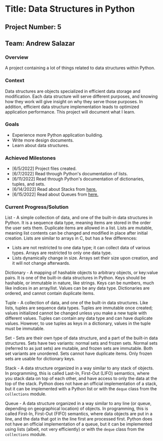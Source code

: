 # Title: Data Structures in Python

## Project Number: 5

## Team: Andrew Salazar

### Overview

A project containing a lot of things related to data structures within Python.

### Context

Data structures are objects specialized in efficient data storage and modification. Each data structure will serve different purposes, and knowing how they work will give insight on why they serve those purposes. In addition, efficient data structure implementation leads to optimized application performance. This project will document what I learn.

### Goals

- Experience more Python application building.
- Write more design documents.
- Learn about data structures.

### Achieved Milestones

- [6/5/2022] Project files created.
- [6/7/2022] Read through Python's documentation of lists.
- [6/11/2022] Read through Python's documentation of dictionaries, tuples, and sets.
- [6/14/2022] Read about Stacks from [here.](https://realpython.com/python-data-structures/)
- [6/15/2022] Read about Queues from [here.](https://realpython.com/python-data-structures/)

### Current Progress/Solution

List - A simple collection of data, and one of the built-in data structures in Python. It is a sequence data type, meaning items are stored in the order the user sets them. Duplicate items are allowed in a list. Lists are mutable, meaning list contents can be changed and modified in place after initial creation. Lists are similar to arrays in C, but has a few differences:

- Lists are not restricted to one data type; it can collect data of various types. Arrays are restricted to only one data type.
- Lists dynamically change in size. Arrays set their size upon creation, and it will not change afterwards.

Dictionary - A mapping of hashable objects to arbitrary objects, or key:value pairs. It is one of the built-in data structures in Python. Keys should be hashable, or immutable in nature, like strings. Keys can be numbers, much like indices in an array/list. Values can be any data type. Dictionaries are ordered, and cannot contain duplicate items.

Tuple - A collection of data, and one of the built-in data structures. Like lists, tuples are sequence data types. Tuples are immutable once created; values initialized cannot be changed unless you make a new tuple with different values. Tuples can contain any data type and can have duplicate values. However, to use tuples as keys in a dictionary, values in the tuple must be immutable.

Set - Sets are their own type of data structure, and a part of the built-in data structures. Sets have two variants: normal sets and frozen sets. Normal sets (referred to as just sets) are mutable, and frozen sets are immutable. Both set variants are unordered. Sets cannot have duplicate items. Only frozen sets are usable for dictionary keys.

Stack - A data structure organized in a way similar to any stack of objects. In programming, this is called Last-In, First-Out (LIFO) semantics, where you stack data on top of each other, and have access to only the data at the top of the stack. Python does not have an official implementation of a stack, but it can be implemented with a Python list or with the `deque` class from the `collections` module.

Queue - A data structure organized in a way similar to any line (or queue, depending on geographical location) of objects. In programming, this is called First-In, First-Out (FIFO) semantics, where data objects are put in a line, and the data that got in the line first are processed first. Python does not have an official implementation of a queue, but it can be implemented using lists (albeit, not very efficiently) or with the `deque` class from the `collections` module.
